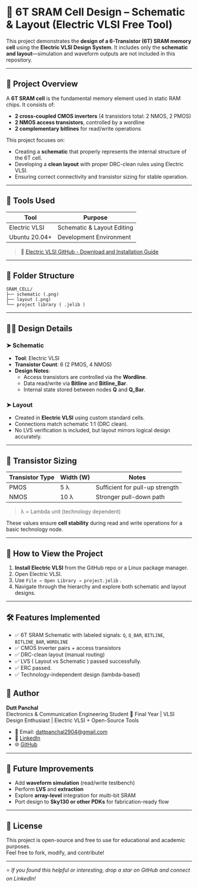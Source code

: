 # 🧠 6T SRAM Cell Design – Schematic & Layout (Electric VLSI Free Tool)

This project demonstrates the **design of a 6-Transistor (6T) SRAM memory cell** using the **Electric VLSI Design System**. It includes only the **schematic and layout**—simulation and waveform outputs are not included in this repository.

---

## 📌 Project Overview

A **6T SRAM cell** is the fundamental memory element used in static RAM chips. It consists of:

- **2 cross-coupled CMOS inverters** (4 transistors total: 2 NMOS, 2 PMOS)
- **2 NMOS access transistors**, controlled by a wordline
- **2 complementary bitlines** for read/write operations

This project focuses on:
- Creating a **schematic** that properly represents the internal structure of the 6T cell.
- Developing a **clean layout** with proper DRC-clean rules using Electric VLSI.
- Ensuring correct connectivity and transistor sizing for stable operation.

---

## 🧰 Tools Used

| Tool              | Purpose                    |
|------------------|----------------------------|
| Electric VLSI     | Schematic & Layout Editing |
| Ubuntu 20.04+     | Development Environment    |

> 🔗 [Electric VLSI GitHub - Download and Installation Guide](https://github.com/DuttPanchal04/electric-vlsi-design-free-tool-installation-guide)

---

## 📂 Folder Structure
```
SRAM_CELL/
├── schematic (.png)
├── layout (.png)
└── project library ( .jelib )
```

---

## 🧑‍💻 Design Details

### ➤ Schematic

- **Tool**: Electric VLSI
- **Transistor Count**: 6 (2 PMOS, 4 NMOS)
- **Design Notes**:
  - Access transistors are controlled via the **Wordline**.
  - Data read/write via **Bitline** and **Bitline_Bar**.
  - Internal state stored between nodes **Q** and **Q_Bar**.

### ➤ Layout

- Created in **Electric VLSI** using custom standard cells.
- Connections match schematic 1:1 (DRC clean).
- No LVS verification is included, but layout mirrors logical design accurately.

---

## 📏 Transistor Sizing

| Transistor Type | Width (W) | Notes                            |
|-----------------|-----------|----------------------------------|
| PMOS            | 5 λ       | Sufficient for pull-up strength |
| NMOS            | 10 λ      | Stronger pull-down path         |

> λ = Lambda unit (technology dependent)

These values ensure **cell stability** during read and write operations for a basic technology node.

---

## 📝 How to View the Project

1. **Install Electric VLSI** from the GitHub repo or a Linux package manager.
2. Open Electric VLSI.
3. Use `File → Open Library → project.jelib`  .
4. Navigate through the hierarchy and explore both schematic and layout designs.

---

## 🛠️ Features Implemented

- ✅ 6T SRAM Schematic with labeled signals: `Q`, `Q_BAR`, `BITLINE`, `BITLINE_BAR`, `WORDLINE`
- ✅ CMOS Inverter pairs + access transistors
- ✅ DRC-clean layout (manual routing)
- ✅ LVS ( Layout vs Schematic ) passed successfully. 
- ✅ ERC passed.
- ✅ Technology-independent design (lambda-based)

## 📣 Author

**Dutt Panchal**  
Electronics & Communication Engineering Student
💼 Final Year | VLSI Design Enthusiast | Electric VLSI + Open-Source Tools  

- 📧 Email: dattpanchal2904@gmail.com
- 🔗 [LinkedIn](https://www.linkedin.com/in/dattpanchal04/) 
- 🌐 [GitHub](https://github.com/DuttPanchal04)

---

## 📌 Future Improvements

- Add **waveform simulation** (read/write testbench)
- Perform **LVS** and **extraction**
- Explore **array-level** integration for multi-bit SRAM
- Port design to **Sky130 or other PDKs** for fabrication-ready flow

---

## 📎 License

This project is open-source and free to use for educational and academic purposes.  
Feel free to fork, modify, and contribute!

---

⭐️ *If you found this helpful or interesting, drop a star on GitHub and connect on LinkedIn!*
